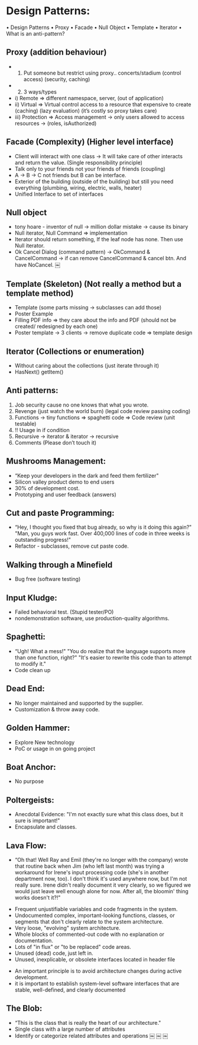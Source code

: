 # Design Patterns: 

• Design Patterns 
• Proxy
• Facade
• Null Object 
• Template
• Iterator
• What is an anti-pattern? 


## Proxy (addition behaviour) 
- 1. Put someone but restrict using proxy.. concerts/stadium (control access) (security, caching)  
- 2. 3 ways/types
- i) Remote => different namespace, server, (out of application)
- ii) Virtual => Virtual control access to a resource that expensive to create (caching) (lazy evaluation) (it’s costly so proxy takes care)
- iii) Protection => Access management -> only users allowed to access resources -> (roles, isAuthorized)
 
## Facade (Complexity) (Higher level interface)
- Client will interact with one class -> It will take care of other interacts and return the value. (Single responsibility principle)
- Talk only to your friends not your friends of friends (coupling)  
- A -> B -> C not friends but B can be interface.
- Exterior of the building (outside of the building) but still you need everything (plumbing, wiring, electric, walls, heater) 
- Unified Interface to set of interfaces 

## Null object 
- tony hoare - inventor of null -> million dollar mistake -> cause its binary 
- Null iterator, Null Command => implementation 
- Iterator should return something, If the leaf node has none. Then use Null iterator.
- Ok Cancel Dialog (command pattern) -> OkCommand & CancelCommand -> if can remove CancelCommand & cancel btn. And have NoCancel.
￼

## Template (Skeleton) (Not really a method but a template method)
- Template (some parts missing -> subclasses can add those)
- Poster Example 
- Filling PDF info => they care about the info and PDF (should not be created/ redesigned by each one)
- Poster template -> 3 clients -> remove duplicate code => template design 

## Iterator (Collections or enumeration)
* Without caring about the collections (just iterate through it)
* HasNext() getItem()

## Anti patterns: 
1. Job security cause no one knows that what you wrote.
2. Revenge (just watch the world burn) (legal code review passing coding)
3. Functions -> tiny functions  => spaghetti code => Code review (unit testable)
4. !! Usage in if condition 
5. Recursive -> iterator & iterator -> recursive 
6. Comments (Please don’t touch it)

## Mushrooms Management: 
- “Keep your developers in the dark and feed them fertilizer" 
- Silicon valley product demo to end users
- 30% of development cost. 
- Prototyping and user feedback (answers)

## Cut and paste Programming:
- “Hey, I thought you fixed that bug already, so why is it doing this again?" "Man, you guys work fast. Over 400,000 lines of code in three weeks is outstanding progress!"
- Refactor - subclasses, remove cut paste code.

## Walking through a Minefield
- Bug free (software testing)

## Input Kludge: 
- Failed behavioral test. (Stupid tester/PO)
- nondemonstration software, use production-quality algorithms. 

## Spaghetti:
- “Ugh! What a mess!" "You do realize that the language supports more than one function, right?" "It's easier to rewrite this code than to attempt to modify it."
- Code clean up

## Dead End: 
- No longer maintained and supported by the supplier.
- Customization & throw away code.

## Golden Hammer: 
- Explore New technology
- PoC or usage in on going project 

## Boat Anchor: 
- No purpose 

## Poltergeists: 
- Anecdotal Evidence: "I'm not exactly sure what this class does, but it sure is important!"
- Encapsulate and classes.

## Lava Flow: 
- “Oh that! Well Ray and Emil (they're no longer with the company) wrote that routine back when Jim (who left last month) was trying a workaround for Irene's input processing code (she's in another department now, too). I don't think it's used anywhere now, but I'm not really sure. Irene didn't really document it very clearly, so we figured we would just leave well enough alone for now. After all, the bloomin' thing works doesn't it?!"
* Frequent unjustifiable variables and code fragments in the system.
* Undocumented complex, important-looking functions, classes, or segments that don't clearly relate to the system architecture.
* Very loose, "evolving" system architecture.
* Whole blocks of commented-out code with no explanation or documentation.
* Lots of "in flux" or "to be replaced" code areas.
* Unused (dead) code, just left in.
* Unused, inexplicable, or obsolete interfaces located in header file
- An important principle is to avoid architecture changes during active development.
- it is important to establish system-level software interfaces that are stable, well-defined, and clearly documented

## The Blob: 
- “This is the class that is really the heart of our architecture."
- Single class with a large number of attributes
- Identify or categorize related attributes and operations
￼
￼ 
￼
